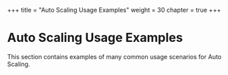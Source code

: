 +++
title = "Auto Scaling Usage Examples"
weight = 30
chapter = true
+++


# Auto Scaling Usage Examples
This section contains examples of many common usage scenarios for Auto Scaling.


